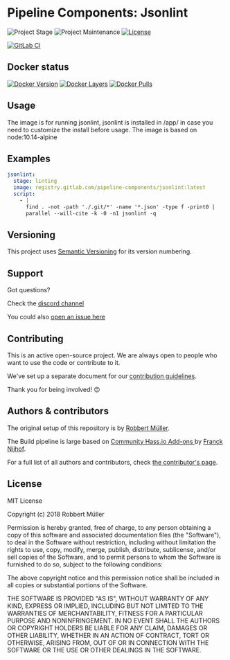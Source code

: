 # Pipeline Components: Jsonlint

![Project Stage][project-stage-shield]
![Project Maintenance][maintenance-shield]
[![License][license-shield]](LICENSE)

[![GitLab CI][gitlabci-shield]][gitlabci]

## Docker status

[![Docker Version][version-shield]][microbadger]
[![Docker Layers][layers-shield]][microbadger]
[![Docker Pulls][pulls-shield]][dockerhub]

## Usage

The image is for running jsonlint, jsonlint is installed in /app/ in case you need to customize the install before usage.
The image is based on node:10.14-alpine

## Examples

```yaml
jsonlint:
  stage: linting
  image: registry.gitlab.com/pipeline-components/jsonlint:latest
  script:
    - |
      find . -not -path './.git/*' -name '*.json' -type f -print0 |
      parallel --will-cite -k -0 -n1 jsonlint -q
```

## Versioning

This project uses [Semantic Versioning][semver] for its version numbering.

## Support

Got questions?

Check the [discord channel][discord]

You could also [open an issue here][issue]

## Contributing

This is an active open-source project. We are always open to people who want to
use the code or contribute to it.

We've set up a separate document for our [contribution guidelines](CONTRIBUTING.md).

Thank you for being involved! :heart_eyes:

## Authors & contributors

The original setup of this repository is by [Robbert Müller][mjrider].

The Build pipeline is large based on [Community Hass.io Add-ons
][hassio-addons] by [Franck Nijhof][frenck].

For a full list of all authors and contributors,
check [the contributor's page][contributors].

## License

MIT License

Copyright (c) 2018 Robbert Müller

Permission is hereby granted, free of charge, to any person obtaining a copy
of this software and associated documentation files (the "Software"), to deal
in the Software without restriction, including without limitation the rights
to use, copy, modify, merge, publish, distribute, sublicense, and/or sell
copies of the Software, and to permit persons to whom the Software is
furnished to do so, subject to the following conditions:

The above copyright notice and this permission notice shall be included in all
copies or substantial portions of the Software.

THE SOFTWARE IS PROVIDED "AS IS", WITHOUT WARRANTY OF ANY KIND, EXPRESS OR
IMPLIED, INCLUDING BUT NOT LIMITED TO THE WARRANTIES OF MERCHANTABILITY,
FITNESS FOR A PARTICULAR PURPOSE AND NONINFRINGEMENT. IN NO EVENT SHALL THE
AUTHORS OR COPYRIGHT HOLDERS BE LIABLE FOR ANY CLAIM, DAMAGES OR OTHER
LIABILITY, WHETHER IN AN ACTION OF CONTRACT, TORT OR OTHERWISE, ARISING FROM,
OUT OF OR IN CONNECTION WITH THE SOFTWARE OR THE USE OR OTHER DEALINGS IN THE
SOFTWARE.

[commits]: https://gitlab.com/pipeline-components/jsonlint/commits/master
[contributors]: https://gitlab.com/pipeline-components/jsonlint/graphs/master
[dockerhub]: https://hub.docker.com/r/pipelinecomponents/jsonlint
[license-shield]: https://img.shields.io/badge/License-MIT-green.svg
[mjrider]: https://gitlab.com/mjrider
[discord]: https://discord.gg/vhxWFfP
[gitlabci-shield]: https://img.shields.io/gitlab/pipeline/pipeline-components/jsonlint.svg
[gitlabci]: https://gitlab.com/pipeline-components/jsonlint/commits/master
[issue]: https://gitlab.com/pipeline-components/jsonlint/issues
[keepchangelog]: http://keepachangelog.com/en/1.0.0/
[layers-shield]: https://images.microbadger.com/badges/image/pipelinecomponents/jsonlint.svg
[maintenance-shield]: https://img.shields.io/maintenance/yes/2021.svg
[microbadger]: https://microbadger.com/images/pipelinecomponents/jsonlint
[project-stage-shield]: https://img.shields.io/badge/project%20stage-production%20ready-brightgreen.svg
[pulls-shield]: https://img.shields.io/docker/pulls/pipelinecomponents/jsonlint.svg
[releases]: https://gitlab.com/pipeline-components/jsonlint/tags
[repository]: https://gitlab.com/pipeline-components/jsonlint
[semver]: http://semver.org/spec/v2.0.0.html
[version-shield]: https://images.microbadger.com/badges/version/pipelinecomponents/jsonlint.svg

[frenck]: https://github.com/frenck
[hassio-addons]: https://github.com/hassio-addons
